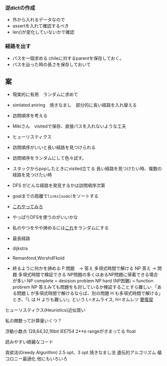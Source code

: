 ### 逆dictの作成
* 外から入れるデータなので
* assertを入れて確認するべき
* len()が変化していないかで確認

### 経路を出す
* パスを一個求める chileに対するparentを保存しておく。
* パスを辿った時の長さを保存しておいて

## 案
* 現実的に有用　ランダムに求めて
* simlated aniring　焼きなまし　部分的に長い経路を入れ替える
* 訪問順序を考える
* Mikiさん　visitedで保存、直接パスを入れないような工夫
* ヒューリスティクス
* 訪問順序がいいと長い経路を見つけられる
* 訪問順序をランダムにして色々試す。
* スタックからpopしたときにvisited立てる 長い経路を見つけたい時、複数の経路を見つけたい時
* DFS がどんな経路を発見するかは訪問順序次第
* goalまでの距離で`links[node]`をソートする
* [これやってみろ](https://docs.google.com/presentation/d/1HYvWO5WVokc33SB_ccE2ONoN5MfyVCsZZ-2h29wyeBg/edit?slide=id.g3606954bc18_0_61#slide=id.g3606954bc18_0_61)
* やっぱりDFSを使うのがいいかな
* 私のやつをやや諦めるには[これ](https://docs.google.com/presentation/d/1HYvWO5WVokc33SB_ccE2ONoN5MfyVCsZZ-2h29wyeBg/edit?slide=id.g3606954bc18_0_82#slide=id.g3606954bc18_0_82)をランダムにする

* 最長経路
* dijkstra
* Remanfond,WorshdFkoid
* 終るように何かを諦める
P 問題　-> 答え 多項式時間で解ける
NP 答え -> 問題 多項式時間で検証できる
NP問題の多くはあるNP問題に帰着できる場合が多い
NP complete = desision problem
NP hard (NP困難) = function probrem
NP 答えみても問題をも対しているか検証することすら難しい
「ある問題 L が多項式時間で解けるならば、別の問題 H も多項式時間で解ける」とき、「L は H よりも難しい」という
L=オムライス, H=オムレツ
[要復習](https://docs.google.com/presentation/d/1l2NbSImuppETfdOdYCJlVP5wDjmAHR-IF61H1ahs3QY/edit?slide=id.g24ea1e949fa_0_327#slide=id.g24ea1e949fa_0_327)

ヒューリスティクス(Heuristics)近似買い

私の関数って計算量いくつ？


浮動小数点
128,64,32,16bit
IEE754
2**e
rangeがきまってる
float

読みやすい綺麗なコード


貪欲法(Greedy Algorithm)
2.5 opt、3 opt
焼きなまし法
遺伝的アルゴリズム
蟻コロニー最適化
他にもいろいろ
